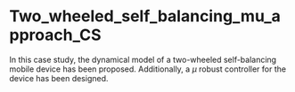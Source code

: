 # Two_wheeled_self_balancing_mu_approach_CS
In this case study, the dynamical model of a two-wheeled self-balancing mobile device has been proposed. Additionally, a $\mu$ robust controller for the device has been designed.
